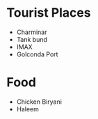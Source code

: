 # Tourist Places

- Charminar
- Tank bund
- IMAX
- Golconda Port

# Food

- Chicken Biryani
- Haleem
